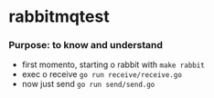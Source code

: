 # rabbitmqtest

### Purpose: to know and understand

- first momento, starting o rabbit with `make rabbit`
- exec o receive `go run receive/receive.go`
- now just send `go run send/send.go`
